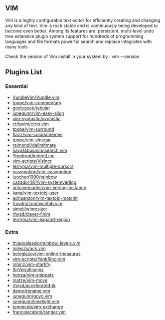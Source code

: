 ## VIM

Vim is a highly configurable text editor for efficiently creating and changing any kind of text.
Vim is rock stable and is continuously being developed to become even better.
Among its features are:
persistent, multi-level undo tree
extensive plugin system
support for hundreds of programming languages and file formats
powerful search and replace
integrates with many tools

Check the version of Vim install in your system by :
vim --version

## Plugins List

### Essential

  - [VundleVim/Vundle.vim](https://github.com/VundleVim/Vundle.vim)
  - [tpope/vim-commentary](https://github.com/tpope/vim-commentary)
  - [godlygeek/tabular](https://github.com/godlygeek/tabular)
  - [junegunn/vim-easy-align](https://github.com/junegunn/vim-easy-align)
  - [vim-syntastic/syntastic](https://github.com/vim-syntastic/syntastic)
  - [ctrlpvim/ctrlp.vim](https://github.com/ctrlpvim/ctrlp.vim)
  - [tpope/vim-surround](https://github.com/tpope/vim-surround)
  - [flazz/vim-colorschemes](https://github.com/flazz/vim-colorschemes)
  - [tpope/vim-vinegar](https://github.com/tpope/vim-vinegar)
  - [raimondi/delimitmate](https://github.com/Raimondi/delimitMate)
  - [haya14busa/incsearch.vim](https://github.com/haya14busa/incsearch.vim)
  - [Yggdroot/indentLine](https://github.com/Yggdroot/indentLine)
  - [vim-scripts/VisIncr](https://github.com/vim-scripts/VisIncr)
  - [terryma/vim-multiple-cursors](https://github.com/terryma/vim-multiple-cursors)
  - [easymotion/vim-easymotion](https://github.com/easymotion/vim-easymotion)
  - [luochen1990/rainbow](https://github.com/luochen1990/rainbow)
  - [cazador481/vim-systemverilog](https://github.com/cazador481/vim-systemverilog)
  - [antoinemadec/vim-verilog-instance](https://github.com/antoinemadec/vim-verilog-instance)
  - [kana/vim-textobj-user](https://github.com/kana/vim-textobj-user)
  - [adriaanzon/vim-textobj-matchit](https://github.com/adriaanzon/vim-textobj-matchit)
  - [troydm/zoomwintab.vim](https://github.com/troydm/zoomwintab.vim)
  - [simeji/winresizer](https://github.com/simeji/winresizer)
  - [rhysd/clever-f.vim](https://github.com/rhysd/clever-f.vim)
  - [terryma/vim-expand-region](https://github.com/terryma/vim-expand-region)

### Extra

  - [thiagoalessio/rainbow_levels.vim](https://github.com/thiagoalessio/rainbow_levels.vim)
  - [mileszs/ack.vim](https://github.com/mileszs/ack.vim)
  - [beloglazov/vim-online-thesaurus](https://github.com/beloglazov/vim-online-thesaurus)
  - [vim-scripts/YankRing.vim](https://github.com/vim-scripts/YankRing.vim)
  - [mhinz/vim-startify](https://github.com/mhinz/vim-startify)
  - [SirVer/ultisnips](https://github.com/SirVer/ultisnips)
  - [honza/vim-snippets](https://github.com/honza/vim-snippets)
  - [matze/vim-move](https://github.com/matze/vim-move)
  - [rhysd/accelerated-jk](https://github.com/rhysd/accelerated-jk)
  - [danro/rename.vim](https://github.com/danro/rename.vim)
  - [junegunn/goyo.vim](https://github.com/junegunn/goyo.vim)
  - [junegunn/limelight.vim](https://github.com/junegunn/limelight.vim)
  - [tommcdo/vim-exchange](https://github.com/tommcdo/vim-exchange)
  - [francoiscabrol/ranger.vim](https://github.com/francoiscabrol/ranger.vim)

